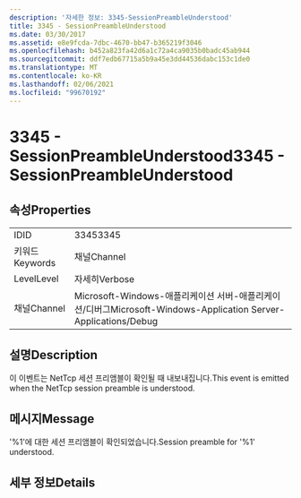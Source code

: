 ```yaml
---
description: '자세한 정보: 3345-SessionPreambleUnderstood'
title: 3345 - SessionPreambleUnderstood
ms.date: 03/30/2017
ms.assetid: e8e9fcda-7dbc-4670-bb47-b365219f3046
ms.openlocfilehash: b452a823fa42d6a1c72a4ca9035b0badc45ab944
ms.sourcegitcommit: ddf7edb67715a5b9a45e3dd44536dabc153c1de0
ms.translationtype: MT
ms.contentlocale: ko-KR
ms.lasthandoff: 02/06/2021
ms.locfileid: "99670192"
---
```

# <a name="3345---sessionpreambleunderstood"></a><span data-ttu-id="d41cb-103">3345 - SessionPreambleUnderstood</span><span class="sxs-lookup"><span data-stu-id="d41cb-103">3345 - SessionPreambleUnderstood</span></span>

## <a name="properties"></a><span data-ttu-id="d41cb-104">속성</span><span class="sxs-lookup"><span data-stu-id="d41cb-104">Properties</span></span>  
  
|||  
|-|-|  
|<span data-ttu-id="d41cb-105">ID</span><span class="sxs-lookup"><span data-stu-id="d41cb-105">ID</span></span>|<span data-ttu-id="d41cb-106">3345</span><span class="sxs-lookup"><span data-stu-id="d41cb-106">3345</span></span>|  
|<span data-ttu-id="d41cb-107">키워드</span><span class="sxs-lookup"><span data-stu-id="d41cb-107">Keywords</span></span>|<span data-ttu-id="d41cb-108">채널</span><span class="sxs-lookup"><span data-stu-id="d41cb-108">Channel</span></span>|  
|<span data-ttu-id="d41cb-109">Level</span><span class="sxs-lookup"><span data-stu-id="d41cb-109">Level</span></span>|<span data-ttu-id="d41cb-110">자세히</span><span class="sxs-lookup"><span data-stu-id="d41cb-110">Verbose</span></span>|  
|<span data-ttu-id="d41cb-111">채널</span><span class="sxs-lookup"><span data-stu-id="d41cb-111">Channel</span></span>|<span data-ttu-id="d41cb-112">Microsoft-Windows-애플리케이션 서버-애플리케이션/디버그</span><span class="sxs-lookup"><span data-stu-id="d41cb-112">Microsoft-Windows-Application Server-Applications/Debug</span></span>|  
  
## <a name="description"></a><span data-ttu-id="d41cb-113">설명</span><span class="sxs-lookup"><span data-stu-id="d41cb-113">Description</span></span>  

 <span data-ttu-id="d41cb-114">이 이벤트는 NetTcp 세션 프리앰블이 확인될 때 내보내집니다.</span><span class="sxs-lookup"><span data-stu-id="d41cb-114">This event is emitted when the NetTcp session preamble is understood.</span></span>  
  
## <a name="message"></a><span data-ttu-id="d41cb-115">메시지</span><span class="sxs-lookup"><span data-stu-id="d41cb-115">Message</span></span>  

 <span data-ttu-id="d41cb-116">'%1'에 대한 세션 프리앰블이 확인되었습니다.</span><span class="sxs-lookup"><span data-stu-id="d41cb-116">Session preamble for '%1' understood.</span></span>  
  
## <a name="details"></a><span data-ttu-id="d41cb-117">세부 정보</span><span class="sxs-lookup"><span data-stu-id="d41cb-117">Details</span></span>
